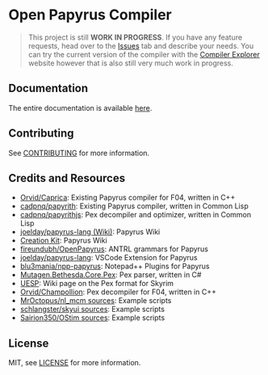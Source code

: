 # Open Papyrus Compiler

> This project is still **WORK IN PROGRESS**. If you have any feature requests, head over to the [Issues](https://github.com/erri120/papyrus-compiler) tab and describe your needs. You can try the current version of the compiler with the [Compiler Explorer](https://papyrus-compiler-explorer.herokuapp.com/) website however that is also still very much work in progress.

## Documentation

The entire documentation is available [here](https://erri120.github.io/papyrus-compiler/).

## Contributing

See [CONTRIBUTING](CONTRIBUTING.md) for more information.

## Credits and Resources

- [Orvid/Caprica](https://github.com/Orvid/Caprica): Existing Papyrus compiler for F04, written in C++
- [cadpnq/papyrith](https://github.com/cadpnq/papyrith): Existing Papyrus compiler, written in Common Lisp
- [cadpnq/papyrithjs](https://github.com/cadpnq/papyrithjs): Pex decompiler and optimizer, written in Common Lisp
- [joelday/papyrus-lang (Wiki)](https://github.com/joelday/papyrus-lang/wiki/Papyrus): Papyrus Wiki
- [Creation Kit](https://www.creationkit.com/index.php?title=Category:Papyrus): Papyrus Wiki
- [fireundubh/OpenPapyrus](https://github.com/fireundubh/OpenPapyrus): ANTRL grammars for Papyrus
- [joelday/papyrus-lang](https://github.com/joelday/papyrus-lang): VSCode Extension for Papyrus
- [blu3mania/npp-papyrus](https://github.com/blu3mania/npp-papyrus): Notepad++ Plugins for Papyrus
- [Mutagen.Bethesda.Core.Pex](https://github.com/Mutagen-Modding/Mutagen/tree/dev/Mutagen.Bethesda.Core/Pex): Pex parser, written in C#
- [UESP](https://en.uesp.net/wiki/Skyrim_Mod:Compiled_Script_File_Format): Wiki page on the Pex format for Skyrim
- [Orvid/Champollion](https://github.com/Orvid/Champollion): Pex decompiler for F04, written in C++
- [MrOctopus/nl_mcm sources](https://github.com/MrOctopus/nl_mcm/tree/main/main/source): Example scripts
- [schlangster/skyui sources](https://github.com/schlangster/skyui/tree/master/dist/Data/Scripts/Source): Example scripts
- [Sairion350/OStim sources](https://github.com/Sairion350/OStim/tree/main/Scripts/Source): Example scripts

## License

MIT, see [LICENSE](LICENSE) for more information.

